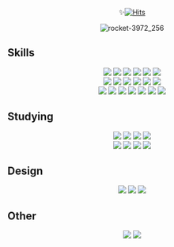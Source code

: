 <div align="center"> 

✨[![Hits](https://hits.seeyoufarm.com/api/count/incr/badge.svg?url=https%3A%2F%2Fgithub.com%2Fbora001%2Fhit-counter&count_bg=%23A877EF&title_bg=%235E15B0&title=Thank+you+for+visiting&edge_flat=true)](https://hits.seeyoufarm.com)

 ![rocket-3972_256](https://github.com/bora001/bora001/assets/89189186/5b17963e-2d71-4f21-b9b7-711948c7aa14)


 <div align='left'>
  
## Skills

 </div>
<img src="https://img.shields.io/badge/Next.js-061629?style=flat-square&logo=Next.js&logoColor=white"/>
 <img src="https://img.shields.io/badge/React-61DAFB?style=flat-square&logo=React&logoColor=white"/>
 <img src="https://img.shields.io/badge/Typescript-127EFA?style=flat-square&logo=Typescript&logoColor=white"/>
 <img src="https://img.shields.io/badge/JavaScript-F7DF1E?style=flat-square&logo=JavaScript&logoColor=white"/>
 <img src="https://img.shields.io/badge/Vercel-000000?style=flat-square&logo=Vercel&logoColor=white"/>  
 <img src="https://img.shields.io/badge/GitHub-181717?style=flat-square&logo=GitHub&logoColor=white"/>
<br/> 
<img src="https://img.shields.io/badge/Redux-764ABC?style=flat-square&logo=Redux&logoColor=white"/>
 <img src="https://img.shields.io/badge/redux-tookit-932FD5?style=flat-square&logo=redux-tookit&logoColor=white"/>
<img src="https://img.shields.io/badge/Recoil-007ACC?style=flat-square&logo=Recoil&logoColor=white"/>
 <img src="https://img.shields.io/badge/ChakraUI-319795?style=flat-square&logo=ChakraUI&logoColor=white"/>
 <img src="https://img.shields.io/badge/styled components-DB7093?style=flat-square&logo=styled-components&logoColor=white"/>
<img src="https://img.shields.io/badge/Tailwindcss-38bdf8?style=flat-square&logo=Tailwindcss&logoColor=white"/>
<br/> 
<img src="https://img.shields.io/badge/ReactQuery-ff4154?style=flat-square&logo=ReactQuery&logoColor=white"/>
 <img src="https://img.shields.io/badge/Firebase-FA8612?style=flat-square&logo=Firebase&logoColor=white"/>
<img src="https://img.shields.io/badge/HTML5-E34F26?style=flat-square&logo=HTML5&logoColor=white"/>
 <img src="https://img.shields.io/badge/CSS3-1572B6?style=flat-square&logo=CSS3&logoColor=white"/>
 <img src="https://img.shields.io/badge/Scss-CC6699?style=flat-square&logo=Sass&logoColor=white"/>
 <img src="https://img.shields.io/badge/jQuery-09578D?style=flat-square&logo=jQuery&logoColor=white"/>
 <img src="https://img.shields.io/badge/TortoiseSVN-b7c3ec" />

<div align='left'>

##  Studying

</div>

<img src="https://img.shields.io/badge/Node.js-339933?style=flat-square&logo=Node.js&logoColor=white"/>
<img src="https://img.shields.io/badge/Express.js-000000?style=flat-square&logo=Express&logoColor=white"/>
<img src="https://img.shields.io/badge/MongoDB-47A248?style=flat-square&logo=MongoDB&logoColor=white"/>
<img src="https://img.shields.io/badge/Docker-1d63ed?style=flat-square&logo=Docker&logoColor=white"/>
<br/>
<img src="https://img.shields.io/badge/Heroku-430098?style=flat-square&logo=Heroku&logoColor=white"/>
<img src="https://img.shields.io/badge/Netlify-00C7B7?style=flat-square&logo=Netlify&logoColor=white"/>
<img src="https://img.shields.io/badge/NotionAPI-ffffff?style=flat-square&logo=notion&logoColor=242424"/>
<img src="https://img.shields.io/badge/GraphQL-e535ab?style=flat-square&logo=GraphQl&logoColor=white"/>

<div align='left'>

## Design

</div>

<img src="https://img.shields.io/badge/Adobe Photoshop-31A8FF?style=flat-square&logo=AdobePhotoshop&logoColor=white"/>
<img src="https://img.shields.io/badge/Adobe Illustrator-FF9A00?style=flat-square&logo=AdobeIllustrator&logoColor=white"/>
<img src="https://img.shields.io/badge/Figma-F24E1E?style=flat-square&logo=Figma&logoColor=white"/> 


<div align='left'>

## Other
</div>

<img src="https://img.shields.io/badge/Notion-ffffff?style=flat-square&logo=Notion&logoColor=black"/>
<img src="https://img.shields.io/badge/Slack-E01E5A?style=flat-square&logo=Slack&logoColor=white"/>
</div>

